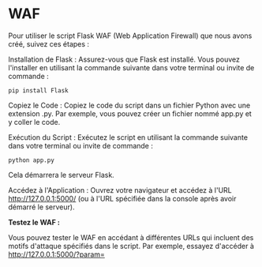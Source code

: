 #  WAF

Pour utiliser le script Flask WAF (Web Application Firewall) que nous avons créé, suivez ces étapes :

Installation de Flask : Assurez-vous que Flask est installé. Vous pouvez l'installer en utilisant la commande suivante dans votre terminal ou invite de commande :

```
pip install Flask
```

Copiez le Code : Copiez le code du script dans un fichier Python avec une extension .py. Par exemple, vous pouvez créer un fichier nommé app.py et y coller le code.

Exécution du Script : Exécutez le script en utilisant la commande suivante dans votre terminal ou invite de commande :

```
python app.py
```

Cela démarrera le serveur Flask.

Accédez à l'Application : Ouvrez votre navigateur et accédez à l'URL http://127.0.0.1:5000/ (ou à l'URL spécifiée dans la console après avoir démarré le serveur).

**Testez le WAF :**

Vous pouvez tester le WAF en accédant à différentes URLs qui incluent des motifs d'attaque spécifiés dans le script. Par exemple, essayez d'accéder à http://127.0.0.1:5000/?param=<script> pour tester la protection contre les attaques XSS.

**Observez la Réponse du WAF :**

Si une attaque est détectée, le serveur Flask renverra une réponse JSON indiquant que la requête a été bloquée par le WAF, ainsi qu'un code d'erreur HTTP 403.

**Personnalisez le WAF (Facultatif) :**

Si nécessaire, vous pouvez personnaliser la liste attack_patterns dans le script en ajoutant ou supprimant des motifs d'attaque selon vos besoins spécifiques.

N'oubliez pas que ce script est un exemple basique et ne couvre pas tous les aspects de la sécurité d'une application. Dans un environnement de production, vous voudrez peut-être explorer des solutions de sécurité plus robustes et bien établies, en utilisant des outils tels que des pare-feu applicatifs Web (WAF) tiers, des services de sécurité gérés, etc

## Exemples d'URLs pour Tester le WAF

| URL d'Exemple                                  | Attaque Détectée        | Réponse Attendue                                      | Explications et Commentaires                                     |
|-----------------------------------------------|------------------------|-------------------------------------------------------|-----------------------------------------------------------------|
| `http://127.0.0.1:5000/?param=select`         | SQL Injection          | `{"error": "Blocked by WAF: SQLInjection"}`           | Tentative d'injection SQL avec le mot-clé `select` dans l'URL   |
| `http://127.0.0.1:5000/?param=<script>`       | XSS                    | `{"error": "Blocked by WAF: XSS"}`                   | Tentative d'injection de script XSS dans l'URL                |
| `http://127.0.0.1:5000/?param=;ls`            | Command Injection      | `{"error": "Blocked by WAF: CommandInjection"}`      | Tentative d'injection de commande avec le point-virgule       |
| `http://127.0.0.1:5000/?param=../../etc/passwd`| Path Traversal         | `{"error": "Blocked by WAF: PathTraversal"}`         | Tentative de traversée de chemin vers /etc/passwd             |
| `http://127.0.0.1:5000/?param=file:///etc/passwd`| Remote Code Execution | `{"error": "Blocked by WAF: RemoteCodeExecution"}` | Tentative d'exécution de code à distance avec `file://`       |
| `http://127.0.0.1:5000/?param=%0D%0ASet-Cookie`| HTTP Response Splitting| `{"error": "Blocked by WAF: HTTPResponseSplitting"}`| Tentative de division de la réponse HTTP avec des caractères spéciaux |
| `http://127.0.0.1:5000/?param=<!ENTITY`        | XML External Entity    | `{"error": "Blocked by WAF: XMLExternalEntity"}`    | Tentative d'injection d'entité XML externe                    |
| `http://127.0.0.1:5000/?param=http://localhost`| Server Side Request Forgery | `{"error": "Blocked by WAF: ServerSideRequestForgery"}` | Tentative de requête côté serveur avec une URL locale         |
| `http://127.0.0.1:5000/?param=_csrf_token`     | Cross-Site Request Forgery | `{"error": "Blocked by WAF: CrossSiteRequestForgery"}` | Tentative de CSRF avec un paramètre `_csrf_token`             |
| `http://127.0.0.1:5000/?param=%0D%0A`          | HTTP Response Splitting | `{"error": "Blocked by WAF: HTTPResponseSplitting"}`| Tentative de division de la réponse HTTP avec des caractères spéciaux |
| `http://127.0.0.1:5000/?param=<?php echo "Hello"; ?>` | Server Side Scripting | `{"error": "Blocked by WAF: ServerSideScripting"}`  | Tentative d'injection de script côté serveur avec PHP         |
| `http://127.0.0.1:5000/?param={{2+2}}`         | Server Side Template Injection | `{"error": "Blocked by WAF: ServerSideTemplateInjection"}` | Tentative d'injection de template côté serveur avec Jinja2 |
| `http://127.0.0.1:5000/?param=pickle.loads`    | Insecure Deserialization | `{"error": "Blocked by WAF: InsecureDeserialization"}` | Tentative d'injection de désérialisation non sécurisée avec Pickle |
| `http://127.0.0.1:5000/?param=/etc/passwd`     | Insecure Direct Object Reference | `{"error": "Blocked by WAF: InsecureDirectObjectReference"}` | Tentative d'accéder à un objet direct sans validation |
| `http://127.0.0.1:5000/?param=redirect:`      | Unvalidated Redirects and Forwards | `{"error": "Blocked by WAF: UnvalidatedRedirectsAndForwards"}` | Tentative de redirection non validée avec le préfixe `redirect:` |
| `http://127.0.0.1:5000/?param=ng-bind-html`   | Cross-Site Scripting AngularJS | `{"error": "Blocked by WAF: CrossSiteScriptingAngularJS"}` | Tentative d'injection XSS avec ng-bind-html dans AngularJS     |
| `http://127.0.0.1:5000/?param=dangerouslySetInnerHTML` | Cross-Site Scripting React | `{"error": "Blocked by WAF: CrossSiteScriptingReact"}` | Tentative d'injection XSS avec dangerouslySetInnerHTML dans React |
| `http://127.0.0.1:5000/?param=%7B%7B2%2B2%7D%7D` | Server Side Template Injection (Encoded) | `{"error": "Blocked by WAF: ServerSideTemplateInjection"}` | Tentative d'injection de template côté serveur encodée avec URL |
| `http://127.0.0.1:5000/?param=pickle.dumps`   | Autres Méthodes Pickle  | `{"error": "Blocked by WAF: InsecureDeserialization"}` | Tentative d'utilisation d'autres méthodes de Pickle pour contourner la désérialisation sécurisée |

